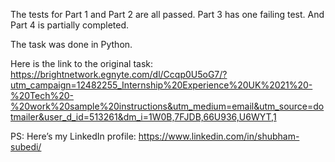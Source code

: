 The tests for Part 1 and Part 2 are all passed. Part 3 has one failing test. And Part 4 is partially completed. 

The task was done in Python. 

Here is the link to the original task: https://brightnetwork.egnyte.com/dl/Ccqp0U5oG7/?utm_campaign=12482255_Internship%20Experience%20UK%2021%20-%20Tech%20-%20work%20sample%20instructions&utm_medium=email&utm_source=dotmailer&user_d_id=513261&dm_i=1W0B,7FJDB,66U936,U6WYT,1

PS: Here’s my LinkedIn profile: https://www.linkedin.com/in/shubham-subedi/ 